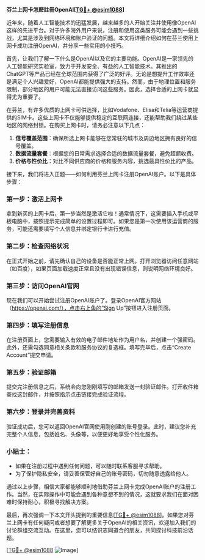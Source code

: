 **芬兰上网卡怎麽註冊OpenAI[[TG💪+ @esim1088](https://t.me/s/esim1088)]**

近年来，随着人工智能技术的迅猛发展，越来越多的人开始关注并使用像OpenAI这样的先进平台。对于许多海外用户来说，注册和使用这类服务可能会遇到一些挑战，尤其是涉及到网络环境和账户验证的问题。本文将详细介绍如何在芬兰使用上网卡成功注册OpenAI，并分享一些实用的小技巧。

首先，让我们了解一下什么是OpenAI以及它的主要功能。OpenAI是一家领先的人工智能研究实验室，致力于开发安全、有益的人工智能技术。其推出的ChatGPT等产品已经在全球范围内获得了广泛的好评。无论是想提升工作效率还是满足个人兴趣爱好，OpenAI都能提供强大的支持。然而，由于地理位置和服务限制，部分地区的用户可能无法直接访问这些服务。因此，选择合适的上网卡就显得尤为重要了。

在芬兰，有许多优质的上网卡可供选择，比如Vodafone、Elisa和Telia等运营商提供的SIM卡。这些上网卡不仅能够提供稳定的互联网连接，还能帮助我们绕过某些地区的网络封锁。在购买上网卡时，请务必注意以下几点：

1. **信号覆盖范围**：确保所选上网卡能够在您常驻的城市及周边地区拥有良好的信号覆盖。
2. **数据流量套餐**：根据您的日常需求选择合适的数据流量套餐，避免超额收费。
3. **价格与性价比**：对比不同供应商的价格和服务内容，挑选最具性价比的产品。

接下来，我们将进入正题——如何利用芬兰上网卡注册OpenAI账户。以下是具体步骤：

### 第一步：激活上网卡
拿到新买的上网卡后，第一步当然是激活它啦！通常情况下，这需要插入手机或平板电脑中，按照提示完成简单的设置过程即可。如果您是第一次使用该运营商的服务，可能还需要填写个人信息并绑定银行卡进行充值。

### 第二步：检查网络状况
在正式开始之前，请先确认自己的设备是否能正常上网。打开浏览器访问任意网站（如百度），如果页面加载速度正常且没有出现错误信息，则说明网络环境良好。

### 第三步：访问OpenAI官网
现在我们可以开始尝试注册OpenAI账户了。登录OpenAI官方网站（https://openai.com/），点击右上角的“Sign Up”按钮进入注册页面。

### 第四步：填写注册信息
在注册页面上，您需要输入有效的电子邮件地址作为用户名，并创建一个强密码。此外，还需勾选同意相关条款和服务协议的复选框。填写完毕后，点击“Create Account”提交申请。

### 第五步：验证邮箱
提交完注册信息之后，系统会向您刚刚填写的邮箱发送一封验证邮件。打开收件箱查找这封邮件，并按照指示点击链接完成验证流程。

### 第六步：登录并完善资料
验证成功后，您可以返回OpenAI官网使用刚创建的账号登录。此时，建议您补充完整个人信息，包括姓名、头像等，以便更好地享受个性化服务。

### 小贴士：
- 如果在注册过程中遇到任何问题，可以随时联系客服寻求帮助。
- 为了保护隐私安全，请妥善保管好自己的账号密码，切勿随意透露给他人。

通过以上步骤，相信大家都能够顺利地借助芬兰上网卡完成OpenAI账户的注册工作。当然，在实际操作中可能会遇到各种意想不到的情况，这就要求我们在面对困难时保持耐心，积极寻找解决方案。

最后，再次强调一下本文开头提到的重要信息[[TG💪+ @esim1088](https://t.me/s/esim1088)]。如果您对芬兰上网卡有任何疑问或者想要了解更多关于OpenAI的相关资讯，欢迎加入我们的讨论群组交流互动。在这里，您可以结识志同道合的朋友，共同探讨科技前沿话题。

[[TG💪+ @esim1088](https://t.me/s/esim1088) ![Image](https://i.postimg.cc/4NQfJmqS/Snipaste-2025-05-13-00-14-12.png)]